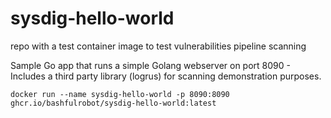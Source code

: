 # sysdig-hello-world

repo with a test container image to test vulnerabilities pipeline scanning

Sample Go app that runs a simple Golang webserver on port 8090 - Includes a third party library (logrus) for scanning demonstration purposes.

`docker run --name sysdig-hello-world -p 8090:8090 ghcr.io/bashfulrobot/sysdig-hello-world:latest`
